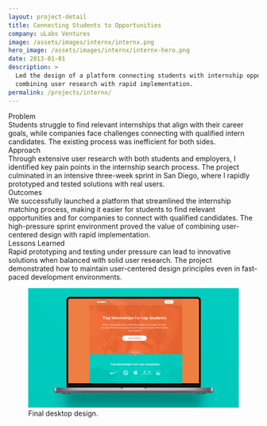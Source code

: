 ```yaml
---
layout: project-detail
title: Connecting Students to Opportunities
company: uLabs Ventures
image: /assets/images/internx/internx.png
hero_image: /assets/images/internx/internx-hero.png
date: 2013-01-01
description: >
  Led the design of a platform connecting students with internship opportunities,
  combining user research with rapid implementation.
permalink: /projects/internx/
---
```


<div class="project-grid">
  <div class="grid-headline">Problem</div>
  <div class="grid-content">
    Students struggle to find relevant internships that align with their career goals, while companies face challenges connecting with qualified intern candidates. The existing process was inefficient for both sides.
  </div>
  
  <div class="grid-headline">Approach</div>
  <div class="grid-content">
    Through extensive user research with both students and employers, I identified key pain points in the internship search process. The project culminated in an intensive three-week sprint in San Diego, where I rapidly prototyped and tested solutions with real users.
  </div>

  <div class="grid-headline">Outcomes</div>
  <div class="grid-content">
    We successfully launched a platform that streamlined the internship matching process, making it easier for students to find relevant opportunities and for companies to connect with qualified candidates. The high-pressure sprint environment proved the value of combining user-centered design with rapid implementation.
  </div>

  <div class="grid-headline">Lessons Learned</div>
  <div class="grid-content">
    Rapid prototyping and testing under pressure can lead to innovative solutions when balanced with solid user research. The project demonstrated how to maintain user-centered design principles even in fast-paced development environments.
  </div>
</div>
<figure class="project-image">
  <img src="/assets/images/internx/hero-2.png" alt="Screenshot of the final desktop design for internx matching plattform">
  <figcaption>Final desktop design.</figcaption>
</figure>